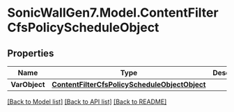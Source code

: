 # SonicWallGen7.Model.ContentFilterCfsPolicyScheduleObject

## Properties

Name | Type | Description | Notes
------------ | ------------- | ------------- | -------------
**VarObject** | [**ContentFilterCfsPolicyScheduleObjectObject**](ContentFilterCfsPolicyScheduleObjectObject.md) |  | [optional] 

[[Back to Model list]](../README.md#documentation-for-models) [[Back to API list]](../README.md#documentation-for-api-endpoints) [[Back to README]](../README.md)

